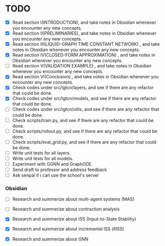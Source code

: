 # TODO

- [x] Read section I(INTRODUCTION), and take notes in Obsidian whenever you encounter any new concepts.
- [x] Read section II(PRELIMINARIES), and take notes in Obsidian whenever you encounter any new concepts.
- [x] Read section III(LIQUID-GRAPH TIME CONSTANT NETWORK) , and take notes in Obsidian whenever you encounter any new concepts.
- [x] Read section IV(CLOSED-FORM APPROXIMATION) , and take notes in Obsidian whenever you encounter any new concepts.
- [ ] Read section V(VALIDATION EXAMPLE) , and take notes in Obsidian whenever you encounter any new concepts.
- [x] Read section VI(Conclusion) , and take notes in Obsidian whenever you encounter any new concepts.
- [x] Check codes under src/lgtcn/layers, and see if there are any refactor that could be done.
- [x] Check codes under src/lgtcn/models, and see if there are any refactor that could be done.
- [ ] Check codes under src/lgtcn/utils, and see if there are any refactor that could be done.
- [ ] Check scripts/train.py, and see if there are any refactor that could be done.
- [ ] Check scripts/rollout.py, and see if there are any refactor that could be done.
- [ ] Check scripts/eval_grid.py, and see if there are any refactor that could be done.
- [ ] Write unit tests for all layers.
- [ ] Write unit tests for all models.
- [ ] Experiment with GGNN and GraphODE.
- [ ] Send draft to professor and address feedback
- [ ] Ask senpai if i can use the school's server

### Obsidian
- [ ] Research and summerize about multi-agent systems (MAS)
- [ ] Research and summerize about contraction analysis
- [x] Research and summerize about ISS (Input-to-State Stability)
- [x] Research and summerize about incremental ISS (δISS)
- [x] Research and summerize about GNN


